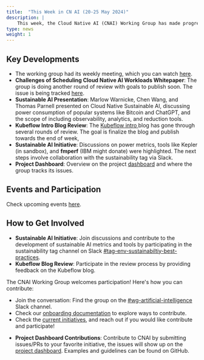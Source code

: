 ```yaml
---
title:  "This Week in CN AI (20-25 May 2024)"
description: |
    This week, the Cloud Native AI (CNAI) Working Group has made progress in several key areas. The whitepaper on the challenges of scheduling cloud-native AI workloads has been refined and is proposed to be titled "Challenges of Scheduling Cloud Native AI Workloads Whitepaper." Additionally, a presentation on sustainable AI practices was delivered, focusing on optimizing power consumption for popular systems and introducing new tools and metrics. The group continues to seek community contributions and feedback to enhance these initiatives and drive forward the development of efficient, scalable AI operations in cloud-native environments.
type: news
weight: 1
---
```




## Key Developments

- The working group had its weekly meeting, which you can watch [here](https://youtu.be/ldAvmboR8fI).
- **Challenges of Scheduling Cloud Native AI Workloads Whitepaper**: The group is doing another round of review with goals to publish soon. The issue is being tracked [here](https://github.com/cncf/tag-runtime/issues/126).
- **Sustainable AI Presentation**: Marlow Warnicke, Chen Wang, and Thomas Parnell presented on Cloud Native Sustainable AI, discussing power consumption of popular systems like Bitcoin and ChatGPT, and the scope of including observability, analytics, and reduction tools.
- **Kubeflow Intro Blog Review**: The [Kubeflow intro ](https://github.com/cncf/tag-runtime/issues/144) blog has gone through several rounds of review. The goal is finalize the blog and publish towards the end of week,
- **Sustainable AI Initiative**: Discussions on power metrics, tools like Kepler (in sandbox), and **fmperf** (IBM might donate) were highlighted. The next steps involve collaboration with the sustainability tag via Slack.
- **Project Dashboard**: Overview on the project [dashboard](https://github.com/orgs/cncf/projects/38) and where the group tracks its issues.

## Events and Participation

Check upcoming events [here](https://docs.google.com/document/d/1tS6gL5qjGLaHDtAChssqJhBVm8BIpopUA3Ddzm9LHwg/edit#bookmark=id.l7cysm8ez6sz).


## How to Get Involved

- **Sustainable AI Initiative**: Join discussions and contribute to the development of sustainable AI metrics and tools by participating in the sustainability tag channel on Slack [#tag-env-sustainabiltiy-best-practices](https://cloud-native.slack.com/archives/C06J31XPTNE).
- **Kubeflow Blog Review**: Participate in the review process by providing feedback on the Kubeflow blog.

The CNAI Working Group welcomes participation! Here's how you can contribute:

* Join the conversation: Find the group on the [#wg-artificial-intelligence](https://cloud-native.slack.com/archives/C05TYJE81SR) Slack channel.
* Check our [onboarding documentation](https://tag-runtime.cncf.io/wgs/cnaiwg/onboarding/) to explore ways to contribute.
* Check the [current initiatives](https://github.com/orgs/cncf/projects/38), and reach out if you would like contribute and participate!
- **Project Dashboard Contributions**: Contribute to CNAI by submitting issues/PRs to your favorite initiative, the issues will show up on the [project dashboard](https://github.com/orgs/cncf/projects/38). Examples and guidelines can be found on GitHub.